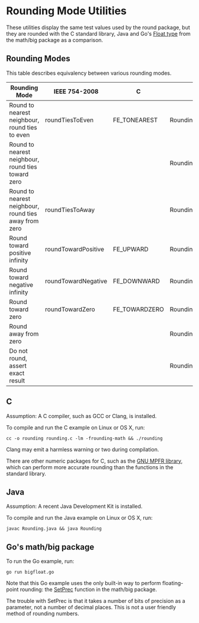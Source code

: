 # Rounding Mode Utilities

These utilities display the same test values used by the round package, but they are rounded with the C standard library, Java and Go's [Float type](https://golang.org/pkg/math/big/#Float) from the math/big package as a comparison.

## Rounding Modes

This table describes equivalency between various rounding modes.

|Rounding Mode|IEEE 754-2008|C|Java|Go math/big|
|-------------|-------------|-|----|-----------|
|Round to nearest neighbour, round ties to even|roundTiesToEven|FE_TONEAREST|RoundingMode.HALF_EVEN|big.ToNearestEven|
|Round to nearest neighbour, round ties toward zero|||RoundingMode.HALF_DOWN||
|Round to nearest neighbour, round ties away from zero|roundTiesToAway||RoundingMode.HALF_UP|big.ToNearestAway|
|Round toward positive infinity	|roundTowardPositive|FE_UPWARD|RoundingMode.CEILING|big.ToPositiveInf|
|Round toward negative infinity	|roundTowardNegative|FE_DOWNWARD|RoundingMode.FLOOR|big.ToNegativeInf|
|Round toward zero|roundTowardZero|FE_TOWARDZERO|RoundingMode.DOWN|big.ToZero|
|Round away from zero|||RoundingMode.UP|big.AwayFromZero|
|Do not round, assert exact result|||RoundingMode.UNNECESSARY||	
## C

Assumption: A C compiler, such as GCC or Clang, is installed.

To compile and run the C example on Linux or OS X, run:

```
cc -o rounding rounding.c -lm -frounding-math && ./rounding
```

Clang may emit a harmless warning or two during compilation.

There are other numeric packages for C, such as the [GNU MPFR library](http://www.mpfr.org/), which can perform more accurate rounding than the functions in the standard library.

## Java

Assumption: A recent Java Development Kit is installed.

To compile and run the Java example on Linux or OS X, run:

```
javac Rounding.java && java Rounding
```

## Go's math/big package

To run the Go example, run:

```
go run bigfloat.go 
```

Note that this Go example uses the only built-in way to perform floating-point rounding: the [SetPrec](https://golang.org/pkg/math/big/#Float) function in the math/big package.

The trouble with SetPrec is that it takes a number of bits of precision as a parameter, not a number of decimal places. This is not a user friendly method of rounding numbers.
